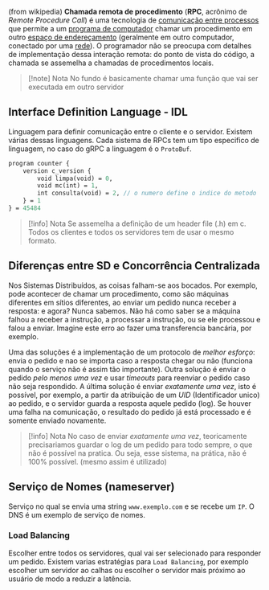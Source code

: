 (from wikipedia)
**Chamada remota de procedimento** (**RPC**, acrônimo de _Remote Procedure Call_) é uma tecnologia de [comunicação entre processos](https://pt.wikipedia.org/wiki/Comunica%C3%A7%C3%A3o_entre_processos "Comunicação entre processos") que permite a um [programa de computador](https://pt.wikipedia.org/wiki/Programa_de_computador "Programa de computador") chamar um procedimento em outro [espaço de endereçamento](https://pt.wikipedia.org/wiki/Espa%C3%A7o_de_endere%C3%A7amento "Espaço de endereçamento") (geralmente em outro computador, conectado por uma [rede](https://pt.wikipedia.org/wiki/Rede_de_computadores "Rede de computadores")). O programador não se preocupa com detalhes de implementação dessa interação remota: do ponto de vista do código, a chamada se assemelha a chamadas de procedimentos locais.

> [!note] Nota
> No fundo é basicamente chamar uma função que vai ser executada em outro servidor

## Interface Definition Language - IDL

Linguagem para definir comunicação entre o cliente e o servidor. Existem várias dessas linguagens. Cada sistema de RPCs tem um tipo especifico de linguagem, no caso do gRPC a linguagem é o `ProtoBuf`.

```protobuf
program counter {
	version c_version {
		void limpa(void) = 0,
		void mc(int) = 1,
		int consulta(void) = 2, // o numero define o indice do metodo
	} = 1
} = 45484
```

> [!info] Nota
> Se assemelha a definição de um header file (.h) em c. Todos os clientes e todos os servidores tem de usar o mesmo formato.

## Diferenças entre SD e Concorrência Centralizada

Nos Sistemas Distribuídos, as coisas falham-se aos bocados. Por exemplo, pode acontecer de chamar um procedimento, como são máquinas diferentes em sítios diferentes, ao enviar um pedido nunca receber a resposta: e agora? Nunca sabemos. Não há como saber se a máquina falhou a receber a instrução, a processar a instrução, ou se ele processou e falou a enviar. Imagine este erro ao fazer uma transferencia bancária, por exemplo.

Uma das soluções é a implementação de um protocolo de _melhor esforço_: envia o pedido e nao se importa caso a resposta chegar ou não (funciona quando o serviço não é assim tão importante). Outra solução é enviar o pedido _pelo menos uma vez_ e usar _timeouts_ para reenviar o pedido caso não seja respondido. A última solução é enviar _exatamente uma vez_, isto é possível, por exemplo, a partir da atribuição de um _UID_ (Identificador unico) ao pedido, e o servidor guarda a resposta aquele pedido (log). Se houver uma falha na comunicação, o resultado do pedido já está processado e é somente enviado novamente.

> [!info] Nota
> No caso de enviar _exatamente uma vez_, teoricamente precisariamos guardar o log de um pedido para todo sempre, o que não é possível na pratica. Ou seja, esse sistema, na prática, não é 100% possível. (mesmo assim é utilizado)

## Serviço de Nomes (nameserver)

Serviço no qual se envia uma string `www.exemplo.com` e se recebe um `IP`. O DNS é um exemplo de serviço de nomes.


### Load Balancing

Escolher entre todos os servidores, qual vai ser selecionado para responder um pedido. Existem varias estratégias para `Load Balancing`, por exemplo escolher um servidor ao calhas ou escolher o servidor mais próximo ao usuário de modo a reduzir a latência.